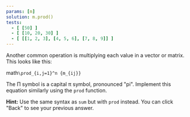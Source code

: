 ```yaml
---
params: [m]
solution: m.prod()
tests:
  - [ [50] ]
  - [ [10, 20, 30] ]
  - [ [[1, 2, 3], [4, 5, 6], [7, 8, 9]] ]
---
```


Another common operation is multiplying each value in a vector or matrix. This looks like this:

math`\prod_{i,j=1}^n {m_{ij}}`

The Π symbol is a capital π symbol, pronounced "pi". Implement this equation similarly using the `prod` function.

**Hint:** Use the same syntax as `sum` but with `prod` instead. You can click "Back" to see your previous answer.
